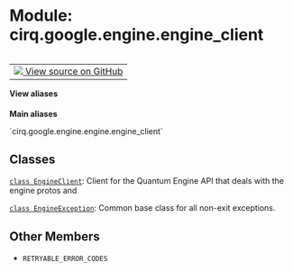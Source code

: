 <div itemscope itemtype="http://developers.google.com/ReferenceObject">
<meta itemprop="name" content="cirq.google.engine.engine_client" />
<meta itemprop="path" content="Stable" />
<meta itemprop="property" content="RETRYABLE_ERROR_CODES"/>
</div>

# Module: cirq.google.engine.engine_client

<!-- Insert buttons and diff -->

<table class="tfo-notebook-buttons tfo-api" align="left">

<td>
  <a target="_blank" href="https://github.com/quantumlib/cirq/tree/master/cirq/google/engine/engine_client.py">
    <img src="https://www.tensorflow.org/images/GitHub-Mark-32px.png" />
    View source on GitHub
  </a>
</td>
</table>





<section class="expandable">
  <h4 class="showalways">View aliases</h4>
  <p>
<b>Main aliases</b>
<p>`cirq.google.engine.engine.engine_client`</p>
</p>
</section>



## Classes

[`class EngineClient`](../../../cirq/google/engine/engine_client/EngineClient.md): Client for the Quantum Engine API that deals with the engine protos and

[`class EngineException`](../../../cirq/google/engine/EngineException.md): Common base class for all non-exit exceptions.

## Other Members

* `RETRYABLE_ERROR_CODES` <a id="RETRYABLE_ERROR_CODES"></a>
